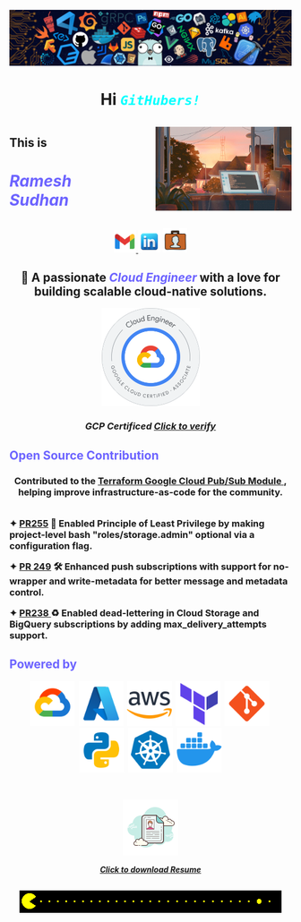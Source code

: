 <p align="center">
  <img src="./logo/banner.png" alt="banner" />
</p>

<h1 align="center">
  Hi <code style="color : cyan"><i>GitHubers!</i></code>
</h1>

<!-- Container -->
<div style="display: flex; justify-content: center; align-items: center; text-align: left; gap: 80px;">

  <!-- Text section -->
  <div>
    <h2> This is </h2>
    <h1 style="color:#6C63FF; font-weight:bold;"><i>Ramesh Sudhan</i></h1>
  </div>

  <!-- Image section -->
  <div>
    <img src="./logo/gif4.gif" alt="banner" width="300" height="150"/>
  </div>

</div>


<p align="center">
  <a href="mailto:rameshsudhan11.com">
    <img src="./logo/gmail.png" alt="Email" width="40"/>
  <a href="https://www.linkedin.com/in/rameshsudhan/" target="_blank"><img src="./logo/linkedin.png" alt="LinkedIn" width="40"/></a>
  <a href="https://ramdevportfolio.netlify.app/" target="_blank"><img src="./logo/portfolio.png" alt="Portfolio" width="44"/></a>
</p>

<p align="center">
   <h2 align="center"> 💼 A passionate <b><span style="color:#6C63FF;"><i>Cloud Engineer</i><span></b> with a love for building scalable cloud-native solutions. </h2>
</p>

<p align="center">
  <img src="./logo/badge.png" alt="GCP Certification" width="175"/>
</p>
<h3 align="center"><i>GCP Certificed <span><a href="https://www.credly.com/badges/226e0894-414b-49bc-b2ad-8f41ea5182ce/pub">Click to verify</a> </span></i></h3>
<h2> <b> <span style="color:#6C63FF;"> Open Source Contribution </span> </b2></h2>

<h3 align="center">Contributed to the <a href="https://github.com/terraform-google-modules/terraform-google-pubsub">Terraform Google Cloud Pub/Sub Module </a>, helping improve infrastructure-as-code for the community.<br></br>
<p align="left"> ✦ <a href="https://github.com/terraform-google-modules/terraform-google-pubsub/pull/255">PR255</a> 🔐 Enabled Principle of Least Privilege by making project-level bash "roles/storage.admin" optional via a configuration flag. </p>
<p align="left"> ✦ <a href="https://github.com/terraform-google-modules/terraform-google-pubsub/pull/255">PR 249</a> 🛠️  Enhanced push subscriptions with support for no-wrapper and write-metadata for better message and metadata control. </p>
<p align="left"> ✦ <a href="https://github.com/terraform-google-modules/terraform-google-pubsub/pull/255">PR238 </a> ♻️ Enabled dead-lettering in Cloud Storage and BigQuery subscriptions by adding max_delivery_attempts support. </p>
</h3>


<h2> <b> <span style="color:#6C63FF;"> Powered by </span> </b2></h2>

<p align="center"> <img src="./logo/gcp.png" title="Google Cloud" alt="Google Cloud" width="80" height="80"/>&nbsp; <img src="./logo/azure.png" title="Azure" alt="Azure" width="80" height="80"/>&nbsp; <img src="./logo/aws.png" title="AWS" alt="AWS" width="80" height="80"/>&nbsp; <img src="./logo/terraform.png" title="Terraform" alt="Terraform" width="80" height="80"/>&nbsp; <img src="./logo/git.png" title="Git" alt="Git" width="80" height="80"/>&nbsp; <img src="./logo/python.png" title="Python" alt="Python" width="80" height="80"/>&nbsp; <img src="./logo/kubernetes.png" title="Kubernetes" alt="Kubernetes" width="80" height="80"/>&nbsp; <img src="./logo/docker.png" title="Docker" alt="Docker" width="80" height="80"/> </p>

<br>

<p align="center">
    <img src="./logo/resume.png" alt="Email" width="100"/>
</p>

<p align="center"> <a href="/Resume.pdf"> <i>Click to download Resume</i> <a></p>


<h2 align="center"> <img src="./logo/gif2.gif" alt="banner"/></i></h2>